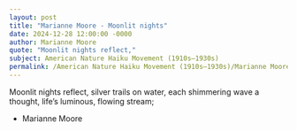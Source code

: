 ```yaml
---
layout: post
title: "Marianne Moore - Moonlit nights"
date: 2024-12-28 12:00:00 -0000
author: Marianne Moore
quote: "Moonlit nights reflect,"
subject: American Nature Haiku Movement (1910s–1930s)
permalink: /American Nature Haiku Movement (1910s–1930s)/Marianne Moore/Marianne Moore - Moonlit nights
---
```


Moonlit nights reflect,
              silver trails on water,
              each shimmering wave a thought,
              life’s luminous, flowing stream;

- Marianne Moore
